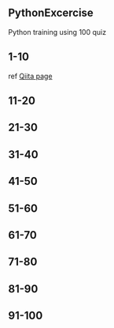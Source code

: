 ## PythonExcercise
Python training using 100 quiz

## 1-10
ref [Qiita page](http://qiita.com/gamma1129/items/37bf660cf4e4b21d4267#%E3%82%B3%E3%83%A1%E3%83%B3%E3%83%88-6)

## 11-20
## 21-30
## 31-40
## 41-50
## 51-60
## 61-70
## 71-80
## 81-90
## 91-100
